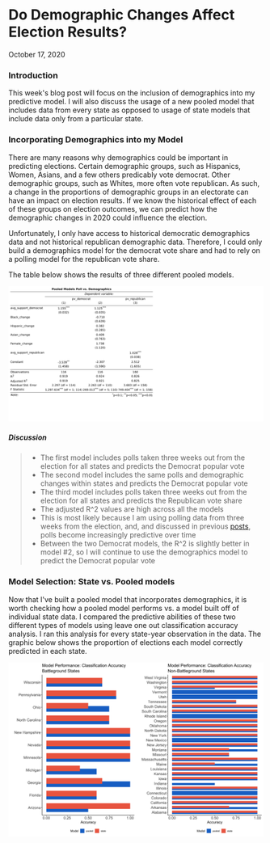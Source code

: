 # Do Demographic Changes Affect Election Results?

October 17, 2020

### Introduction

This week's blog post will focus on the inclusion of demographics into my predictive model. I will also discuss the usage of a new pooled 
model that includes data from every state as opposed to usage of state models that include data only from a particular state. 

### Incorporating Demographics into my Model

There are many reasons why demographics could be important in predicting elections. Certain demographic groups, such as Hispanics, Women, Asians,
and a few others predicably vote democrat. Other demographic groups, such as Whites, more often vote republican. As such, a change in the proportions 
of demographic groups in an electorate can have an impact on election results. If we know the historical effect of each of these groups on election
outcomes, we can predict how the demographic changes in 2020 could influence the election. 

Unfortunately, I only have access to historical democratic demographics data and not historical republican demographic data. Therefore, I could
only build a demographics model for the democrat vote share and had to rely on a polling model for the republican vote share. 

The table below shows the results of three different pooled models. 

![tab](Gov1347-master/figures/star_test.png)

##### Discussion

> - The first model includes polls taken three weeks out from the election for all states and predicts the Democrat popular vote
> - The second model includes the same polls and demographic changes within states and predicts the Democrat popular vote
> - The third model includes polls taken three weeks out from the election for all states and predicts the Republican vote share
> - The adjusted R^2 values are high across all the models
> - This is most likely because I am using polling data from three weeks from the election, and, and discussed in previous [posts](polls.md), polls become increasingly predictive over time
> - Between the two Democrat models, the R^2 is slightly better in model #2, so I will continue to use the demographics model to predict the Democrat popular vote

### Model Selection: State vs. Pooled models 

Now that I've built a pooled model that incorporates demographics, it is worth checking how a pooled model performs vs. a model built off of individual state data. I compared the predictive abilities of these two different types of models using leave one out classification accuracy analysis. I ran this analysis for every state-year observation in the data. The graphic below shows the proportion of elections each model correctly predicted in each state. 

![fig](Gov1347-master/figures/demog_mods_classifications.png)
